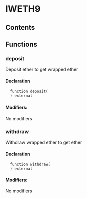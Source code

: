 # IWETH9





## Contents
<!-- START doctoc -->
<!-- END doctoc -->




## Functions

### deposit
Deposit ether to get wrapped ether


#### Declaration
```solidity
  function deposit(
  ) external
```

#### Modifiers:
No modifiers



### withdraw
Withdraw wrapped ether to get ether


#### Declaration
```solidity
  function withdraw(
  ) external
```

#### Modifiers:
No modifiers





